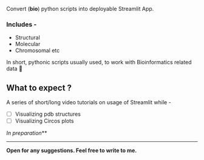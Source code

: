 Convert (**bio**) python scripts into deployable Streamlit App. 

### Includes -
- Structural  
- Molecular 
- Chromosomal etc

In short, pythonic scripts usually used, to work with Bioinformatics related data 🧬

## What to expect ?
A series of short/long video tutorials on usage of Streamlit while -

- [ ] Visualizing pdb structures 
- [ ] Visualizing Circos plots 

_In preparation_**

-------
**Open for any suggestions. Feel free to write to me.**
